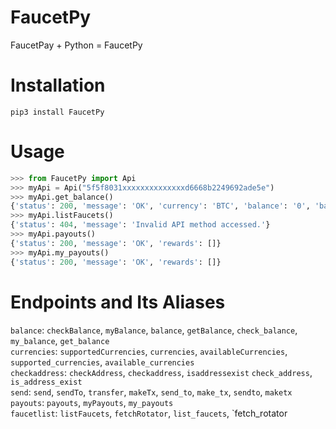 # FaucetPy
FaucetPay + Python = FaucetPy

# Installation
`pip3 install FaucetPy`

# Usage
```python
>>> from FaucetPy import Api
>>> myApi = Api("5f5f8031xxxxxxxxxxxxxxd6668b2249692ade5e")
>>> myApi.get_balance()
{'status': 200, 'message': 'OK', 'currency': 'BTC', 'balance': '0', 'balance_bitcoin': '0.00000000'}
>>> myApi.listFaucets()
{'status': 404, 'message': 'Invalid API method accessed.'}
>>> myApi.payouts()
{'status': 200, 'message': 'OK', 'rewards': []}
>>> myApi.my_payouts()
{'status': 200, 'message': 'OK', 'rewards': []}
```

# Endpoints and Its Aliases
`balance`: `checkBalance`, `myBalance`, `balance`, `getBalance`,
`check_balance`, `my_balance`, `get_balance`<br/>
`currencies`: `supportedCurrencies`, `currencies`, `availableCurrencies`,
`supported_currencies`, `available_currencies`<br/>
`checkaddress`: `checkAddress`, `checkaddress`, `isaddressexist`
`check_address`, `is_address_exist`<br/>
`send`: `send`, `sendTo`, `transfer`, `makeTx`,
`send_to`, `make_tx`, `sendto`, `maketx`<br/>
`payouts`: `payouts`, `myPayouts`, `my_payouts` <br/>
`faucetlist`: `listFaucets`, `fetchRotator`,
`list_faucets`, `fetch_rotator
